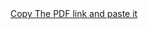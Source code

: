 <!DOCTYPE html>
<html lang="en-US">
<head>
  <meta charset="utf-8" />
<a href "file:///C:/Users/DELL/Downloads/My%20dream%20computer.pdf">Copy The PDF link and paste it<a/>

  
